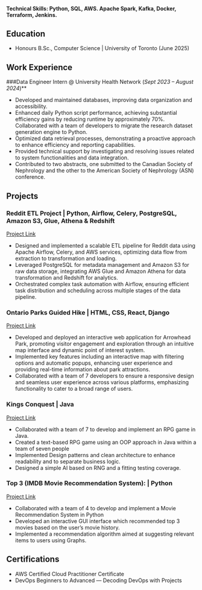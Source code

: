 #### Technical Skills: Python, SQL, AWS. Apache Spark, Kafka, Docker, Terraform, Jenkins. 

## Education
- Honours B.Sc., Computer Science | University of Toronto (June 2025)

## Work Experience
###Data Engineer Intern @ University Health Network (_Sept 2023 – August 2024_)**
- Developed and maintained databases, improving data organization and accessibility.
- Enhanced daily Python script performance, achieving substantial efficiency gains by reducing runtime by
approximately 70%. Collaborated with a team of developers to migrate the research dataset generation
engine to Python.
- Optimized data retrieval processes, demonstrating a proactive approach to enhance efficiency and reporting
capabilities.
- Provided technical support by investigating and resolving issues related to system functionalities and data
integration.
- Contributed to two abstracts, one submitted to the Canadian Society of Nephrology and the other to the
American Society of Nephrology (ASN) conference.

## Projects
### Reddit ETL Project | Python, Airflow, Celery, PostgreSQL, Amazon S3, Glue, Athena & Redshift
[Project Link](https://github.com/asm675/Reddit-Data-Eng.git)
- Designed and implemented a scalable ETL pipeline for Reddit data using Apache Airflow, Celery, and AWS
services, optimizing data flow from extraction to transformation and loading.
- Leveraged PostgreSQL for metadata management and Amazon S3 for raw data storage, integrating AWS Glue and
Amazon Athena for data transformation and Redshift for analytics.
- Orchestrated complex task automation with Airflow, ensuring efficient task distribution and scheduling across
multiple stages of the data pipeline.

### Ontario Parks Guided Hike | HTML, CSS, React, Django
[Project Link](https://www.mdpi.com/1424-8220/22/11/4240)

- Developed and deployed an interactive web application for Arrowhead Park, promoting visitor engagement and
exploration through an intuitive map interface and dynamic point of interest system.
- Implemented key features including an interactive map with filtering options and automatic popups, enhancing user
experience and providing real-time information about park attractions.
- Collaborated with a team of 7 developers to ensure a responsive design and seamless user experience across various
platforms, emphasizing functionality to cater to a broad range of users.

### Kings Conquest | Java
[Project Link](https://www.mdpi.com/1424-8220/22/11/4240)
- Collaborated with a team of 7 to develop and implement an RPG game in Java.
- Created a text-based RPG game using an OOP approach in Java within a team of seven people
- Implemented Design patterns and clean architecture to enhance readability and to separate business logic.
- Designed a simple AI based on RNG and a fitting testing coverage.

### Top 3 (IMDB Movie Recommendation System): | Python
[Project Link](https://www.mdpi.com/1424-8220/22/11/4240)
-  Collaborated with a team of 4 to develop and implement a Movie Recommendation System in Python
-  Developed an interactive GUI interface which recommended top 3 movies based on the user’s movie history.
-  Implemented a recommendation algorithm aimed at suggesting relevant items to users using Graphs.


## Certifications
- AWS Certified Cloud Practitioner Certificate
- DevOps Beginners to Advanced — Decoding DevOps with Projects
